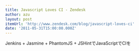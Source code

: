 ```yaml
---
title: Javascript Loves CI - Zendesk
author: azu
layout: post
itemUrl: 'http://www.zendesk.com/blog/javascript-loves-ci'
date: '2011-05-31T15:00:00.000Z'
---
```

Jenkins + Jasmine + PhantomJS + JSHintでJavaScriptでCIを
